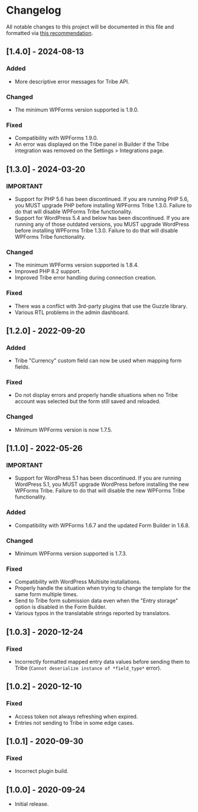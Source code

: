 # Changelog
All notable changes to this project will be documented in this file and formatted via [this recommendation](https://keepachangelog.com/).

## [1.4.0] - 2024-08-13
### Added
- More descriptive error messages for Tribe API.

### Changed
- The minimum WPForms version supported is 1.9.0.

### Fixed
- Compatibility with WPForms 1.9.0.
- An error was displayed on the Tribe panel in Builder if the Tribe integration was removed on the Settings > Integrations page.

## [1.3.0] - 2024-03-20
### IMPORTANT
- Support for PHP 5.6 has been discontinued. If you are running PHP 5.6, you MUST upgrade PHP before installing WPForms Tribe 1.3.0. Failure to do that will disable WPForms Tribe functionality.
- Support for WordPress 5.4 and below has been discontinued. If you are running any of those outdated versions, you MUST upgrade WordPress before installing WPForms Tribe 1.3.0. Failure to do that will disable WPForms Tribe functionality.

### Changed
- The minimum WPForms version supported is 1.8.4.
- Improved PHP 8.2 support.
- Improved Tribe error handling during connection creation.

### Fixed
- There was a conflict with 3rd-party plugins that use the Guzzle library.
- Various RTL problems in the admin dashboard.

## [1.2.0] - 2022-09-20
### Added
- Tribe "Currency" custom field can now be used when mapping form fields.

### Fixed
- Do not display errors and properly handle situations when no Tribe account was selected but the form still saved and reloaded.

### Changed
- Minimum WPForms version is now 1.7.5.

## [1.1.0] - 2022-05-26
### IMPORTANT
- Support for WordPress 5.1 has been discontinued. If you are running WordPress 5.1, you MUST upgrade WordPress before installing the new WPForms Tribe. Failure to do that will disable the new WPForms Tribe functionality.

### Added
- Compatibility with WPForms 1.6.7 and the updated Form Builder in 1.6.8.

### Changed
- Minimum WPForms version supported is 1.7.3.

### Fixed
- Compatibility with WordPress Multisite installations.
- Properly handle the situation when trying to change the template for the same form multiple times.
- Send to Tribe form submission data even when the "Entry storage" option is disabled in the Form Builder.
- Various typos in the translatable strings reported by translators.

## [1.0.3] - 2020-12-24
### Fixed
- Incorrectly formatted mapped entry data values before sending them to Tribe (`Cannot deserialize instance of *field_type*` error).

## [1.0.2] - 2020-12-10
### Fixed
- Access token not always refreshing when expired.
- Entries not sending to Tribe in some edge cases.

## [1.0.1] - 2020-09-30
### Fixed
- Incorrect plugin build.

## [1.0.0] - 2020-09-24
- Initial release.
